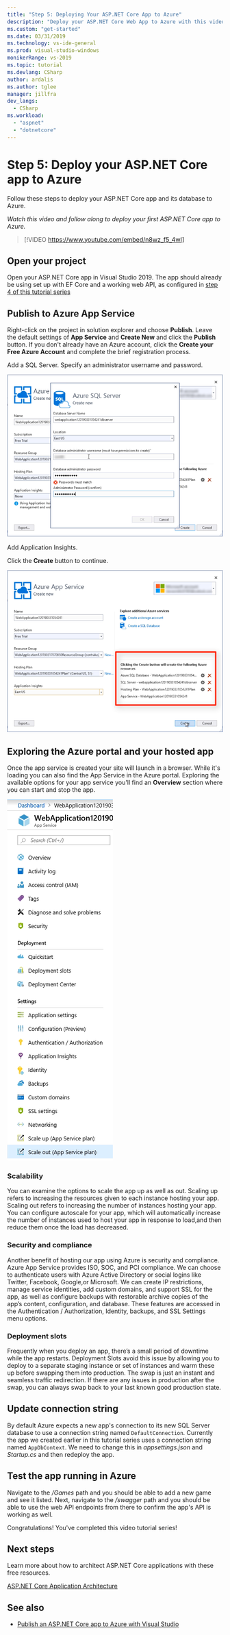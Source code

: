 ```yaml
---
title: "Step 5: Deploying Your ASP.NET Core App to Azure"
description: "Deploy your ASP.NET Core Web App to Azure with this video tutorial and step-by-step instructions."
ms.custom: "get-started"
ms.date: 03/31/2019
ms.technology: vs-ide-general
ms.prod: visual-studio-windows
monikerRange: vs-2019
ms.topic: tutorial
ms.devlang: CSharp
author: ardalis
ms.author: tglee
manager: jillfra
dev_langs:
  - CSharp
ms.workload:
  - "aspnet"
  - "dotnetcore"
---
```

# Step 5: Deploy your ASP.NET Core app to Azure

Follow these steps to deploy your ASP.NET Core app and its database to Azure.

_Watch this video and follow along to deploy your first ASP.NET Core app to Azure._

> [!VIDEO https://www.youtube.com/embed/n8wz_f5_4wI]

## Open your project

Open your ASP.NET Core app in Visual Studio 2019. The app should already be using set up with EF Core and a working web API, as configured in [step 4 of this tutorial series](tutorial-aspnet-core-ef-step-04.md)

## Publish to Azure App Service

Right-click on the project in solution explorer and choose **Publish**. Leave the default settings of **App Service** and **Create New** and click the **Publish** button. If you don't already have an Azure account, click the **Create your Free Azure Account** and complete the brief registration process.

Add a SQL Server. Specify an administrator username and password.

![Visual Studio 2019 Create Azure SQL Server](media/vs-2019/vs2019-azure-sql-server.png)

Add Application Insights.

Click the **Create** button to continue.

![Visual Studio 2019 Create New Azure App Service](media/vs-2019/vs2019-azure-create-new-app-service.png)

## Exploring the Azure portal and your hosted app

Once the app service is created your site will launch in a browser. While it's loading you can also find the App Service in the Azure portal. Exploring the available options for your app service you'll find an **Overview** section where you can start and stop the app.

![Azure App Service Options](media/vs-2019/vs2019-azure-app-service-menu-options.png)

### Scalability

You can examine the options to scale the app up as well as out. Scaling up refers to increasing the resources given to each instance hosting your app. Scaling out refers to increasing the number of instances hosting your app. You can configure autoscale for your app, which will automatically increase the number of instances used to host your app in response to load,and then reduce them once the load has decreased.

### Security and compliance

Another benefit of hosting our app using Azure is security and compliance. Azure App Service provides ISO, SOC, and PCI compliance. We can choose to authenticate users with Azure Active Directory or social logins like Twitter, Facebook, Google,or Microsoft. We can create IP restrictions, manage service identities, add custom domains, and support SSL for the app, as well as configure backups with restorable archive copies of the app’s content, configuration, and database. These features are accessed in the Authentication / Authorization, Identity, backups, and SSL Settings menu options.

### Deployment slots

Frequently when you deploy an app, there’s a small period of downtime while the app restarts. Deployment Slots avoid this issue by allowing you to deploy to a separate staging instance or set of instances and warm these up before swapping them into production. The swap is just an instant and seamless traffic redirection. If there are any issues in production after the swap, you can always swap back to your last known good production state.

## Update connection string

By default Azure expects a new app's connection to its new SQL Server database to use a connection string named `DefaultConnection`. Currently the app we created earlier in this tutorial series uses a connection string named `AppDbContext`. We need to change this in *appsettings.json* and *Startup.cs* and then redeploy the app.

## Test the app running in Azure

Navigate to the */Games* path and you should be able to add a new game and see it listed. Next, navigate to the */swagger* path and you should be able to use the web API endpoints from there to confirm the app's API is working as well.

Congratulations! You've completed this video tutorial series!

## Next steps

Learn more about how to architect ASP.NET Core applications with these free resources.

[ASP.NET Core Application Architecture](https://dotnet.microsoft.com/learn/web/aspnet-architecture)

## See also

- [Publish an ASP.NET Core app to Azure with Visual Studio](https://docs.microsoft.com/en-us/aspnet/core/tutorials/publish-to-azure-webapp-using-vs?view=aspnetcore-2.2)